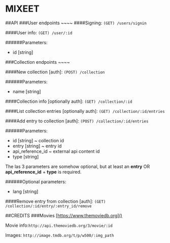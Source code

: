 # MIXEET 

##API
###User endpoints ~~~~
####Signing:
`(GET) /users/signin`

####User info:
`(GET) /user/:id`

######Parameters: 

* id [string]

###Collection endpoints ~~~~

####New collection [auth]:
`(POST) /collection`

######Parameters: 

* name [string]

####Collection info [optionally auth]:
`(GET) /collection/:id`

####List collection entries [optionally auth]:
`(GET) /collection/:id/entries`

####Add entry to collection [auth]:
`(POST) /collection/:id/entries`

######Parameters: 

* id [string] ~ collection id
* entry [string] ~ entry id
* api\_reference\_id ~ external api content id
* type [string]

The las 3 parameters are somehow optional, but at least an **entry** OR **api\_reference\_id** + **type** is required.

######Optional parameters: 
* lang [string]

####Remove entry from collection [auth]:
`(GET) /collection/:id/entry/:entry_id/remove`

##CREDITS
###Movies 
[https://www.themoviedb.org]()

Movie info:`http://api.themoviedb.org/3/movie/:id`

Images: `http://image.tmdb.org/t/p/w500/:img_path`